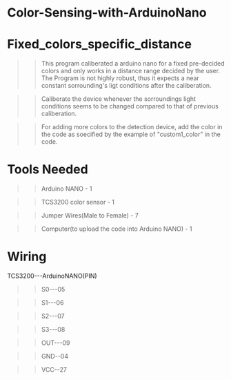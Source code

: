 # Color-Sensing-with-ArduinoNano

# Fixed_colors_specific_distance #

>>This program caliberated a arduino nano for a fixed pre-decided colors and only works in a distance range decided by the user. The Program is not highly robust, thus it expects a near constant sorrounding's ligt conditions after the caliberation.

>>Caliberate the device whenever the sorroundings light conditions seems to be changed compared to that of previous caliberation.

>>For adding more colors to the detection device, add the color in the code as soecified by the example of "custom1_color" in the code.

# Tools Needed #

>>Arduino NANO - 1 

>>TCS3200 color sensor - 1

>>Jumper Wires(Male to Female) - 7

>>Computer(to upload the code into Arduino NANO) - 1


# Wiring #

TCS3200---ArduinoNANO(PIN)

>>S0---05

>>S1---06

>>S2---07

>>S3---08

>>OUT---09

>>GND--04

>>VCC--27
